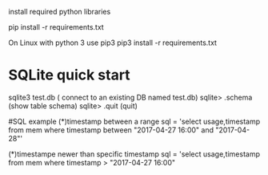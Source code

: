 install required python libraries

pip install -r requirements.txt  

On Linux with python 3 use pip3 
pip3 install -r requirements.txt 

# SQLite quick start

sqlite3 test.db   ( connect to an existing DB named test.db)
sqlite> .schema   (show table schema)
sqlite> .quit    (quit)

#SQL example 
(*)timestamp between a range
sql = 'select usage,timestamp from mem where timestamp between "2017-04-27 16:00" and "2017-04-28"'

(*)timestampe newer than specific timestamp
sql = 'select usage,timestamp from mem where timestamp > "2017-04-27 16:00" 




